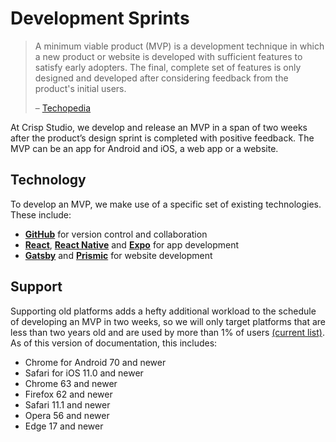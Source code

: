# Development Sprints

> A minimum viable product (MVP) is a development technique in which a new product or website is developed with sufficient features to satisfy early adopters. The final, complete set of features is only designed and developed after considering feedback from the product's initial users.
>
> – [Techopedia][1]

At Crisp Studio, we develop and release an MVP in a span of two weeks after the product’s design sprint is completed with positive feedback. The MVP can be an app for Android and iOS, a web app or a website.

## Technology

To develop an MVP, we make use of a specific set of existing technologies. These include:

- **[GitHub][2]** for version control and collaboration
- **[React][3]**, **[React Native][4]** and **[Expo][5]** for app development
- **[Gatsby][6]** and **[Prismic][7]** for website development

## Support

Supporting old platforms adds a hefty additional workload to the schedule of developing an MVP in two weeks, so we will only target platforms that are less than two years old and are used by more than 1% of users [(current list)](https://browserl.ist/?q=last+2+years%2C+not+%3C+1%25). As of this version of documentation, this includes:

- Chrome for Android 70 and newer
- Safari for iOS 11.0 and newer
- Chrome 63 and newer
- Firefox 62 and newer
- Safari 11.1 and newer
- Opera 56 and newer
- Edge 17 and newer

[1]:	https://www.techopedia.com/definition/27809/minimum-viable-product-mvp
[2]:	https://github.com
[3]:	https://reactjs.org/
[4]:    https://facebook.github.io/react-native/
[5]:	https://expo.io
[6]:	https://gatsbyjs.org
[7]:	https://prismic.io